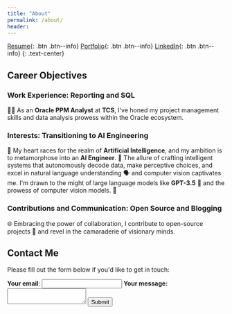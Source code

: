 ```yaml
---
title: "About"
permalink: /about/
header:
---
```


<link rel="stylesheet" href="/custom.css">


[Resume](https://sqali.github.io/cv/){: .btn .btn--info} [Portfolio](https://sqali.github.io/portfolio/){: .btn .btn--info} [LinkedIn](https://www.linkedin.com/in/sayed-qaiser-ali-916b181ab/){: .btn .btn--info}
{: .text-center}

## Career Objectives
### Work Experience: Reporting and SQL
👨‍💼 As an **Oracle PPM Analyst** at **TCS**, I've honed my project management skills and data analysis prowess within the Oracle ecosystem.

### Interests: Transitioning to AI Engineering
🚀 My heart races for the realm of **Artificial Intelligence**, and my ambition is to metamorphose into an **AI Engineer**. 🤖 The allure of crafting intelligent systems that autonomously decode data, make perceptive choices, and excel in natural language understanding 🗣️ and computer vision captivates me. I'm drawn to the might of large language models like **GPT-3.5** 🧠 and the prowess of computer vision models. 📸

### Contributions and Communication: Open Source and Blogging
🌐 Embracing the power of collaboration, I contribute to open-source projects 🤝 and revel in the camaraderie of visionary minds.

<!-- modify this form HTML and place wherever you want your form -->
## Contact Me

Please fill out the form below if you'd like to get in touch:
<form
  class="custom-form"
  action="https://formspree.io/f/xvojvnpz"
  method="POST"
>
  <label>
    <b>Your email</b>:
    <input type="email" name="email">
  </label>
  <label>
    <b>Your message:</b>
    <textarea name="message"></textarea>
  </label>
  <!-- your other form fields go here -->
  <button type="submit">Submit</button>
</form>

<!--[View My Portfolio](https://sqali.github.io/portfolio/){: .btn .btn--info}
{: .text-center}-->
<!--
I love to read AI blogs, watch YouTube tutorials and listen to AI podcasts. I am learning so much from the AI community, where knowledge is shared to challenge the boundary of computer intelligence.

[Read My Blog Posts](https://sqali.github.io/posts/){: .btn .btn--info}
{: .text-center}
-->
